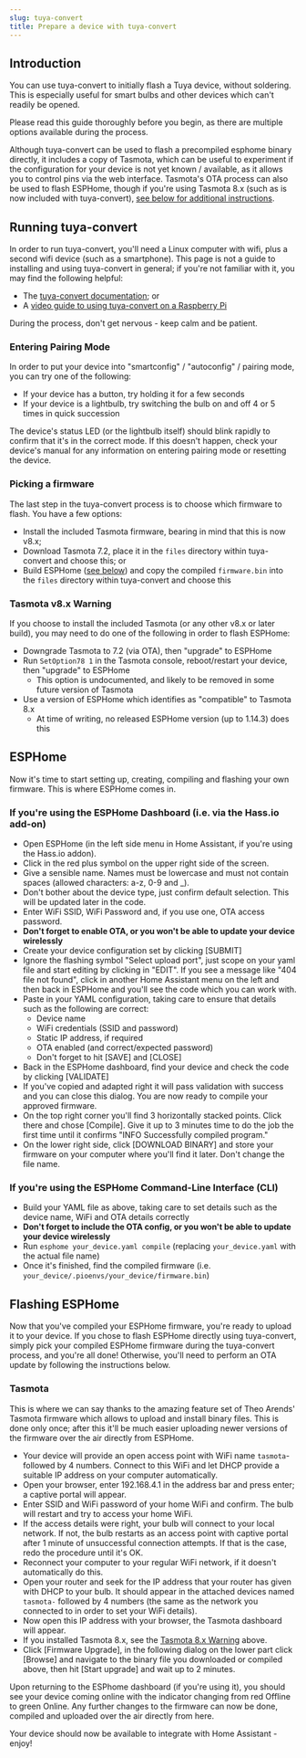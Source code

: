 ```yaml
---
slug: tuya-convert
title: Prepare a device with tuya-convert
---
```


## Introduction

You can use tuya-convert to initially flash a Tuya device, without soldering.  This is especially useful for smart bulbs and other devices which can't readily be opened.

Please read this guide thoroughly before you begin, as there are multiple options available during the process.

Although tuya-convert can be used to flash a precompiled esphome binary directly, it includes a copy of Tasmota, which can be useful to experiment if the configuration for your device is not yet known / available, as it allows you to control pins via the web interface.  Tasmota's OTA process can also be used to flash ESPHome, though if you're using Tasmota 8.x (such as is now included with tuya-convert), [see below for additional instructions](#tasmota-v8x-warning).

## Running tuya-convert

In order to run tuya-convert, you'll need a Linux computer with wifi, plus a second wifi device (such as a smartphone).  This page is not a guide to installing and using tuya-convert in general; if you're not familiar with it, you may find the following helpful:
- The [tuya-convert documentation](https://github.com/ct-Open-Source/tuya-convert#requirements); or
- A [video guide to using tuya-convert on a Raspberry Pi](https://www.digiblur.com/2019/11/tuya-convert-2-flash-tuya-smartlife.html)

During the process, don't get nervous - keep calm and be patient.

### Entering Pairing Mode
In order to put your device into "smartconfig" / "autoconfig" / pairing mode, you can try one of the following:
- If your device has a button, try holding it for a few seconds
- If your device is a lightbulb, try switching the bulb on and off 4 or 5 times in quick succession

The device's status LED (or the lightbulb itself) should blink rapidly to confirm that it's in the correct mode.  If this doesn't happen, check your device's manual for any information on entering pairing mode or resetting the device.

### Picking a firmware
The last step in the tuya-convert process is to choose which firmware to flash.  You have a few options:
- Install the included Tasmota firmware, bearing in mind that this is now v8.x;
- Download Tasmota 7.2, place it in the `files` directory within tuya-convert and choose this; or
- Build ESPHome ([see below](#esphome)) and copy the compiled `firmware.bin` into the `files` directory within tuya-convert and choose this

### Tasmota v8.x Warning
If you choose to install the included Tasmota (or any other v8.x or later build), you may need to do one of the following in order to flash ESPHome:
- Downgrade Tasmota to 7.2 (via OTA), then "upgrade" to ESPHome
- Run `SetOption78 1` in the Tasmota console, reboot/restart your device, then "upgrade" to ESPHome
  - This option is undocumented, and likely to be removed in some future version of Tasmota
- Use a version of ESPHome which identifies as "compatible" to Tasmota 8.x
  - At time of writing, no released ESPHome version (up to 1.14.3) does this


## ESPHome

Now it's time to start setting up, creating, compiling and flashing your own firmware. This is where ESPHome comes in.

### If you're using the ESPHome Dashboard (i.e. via the Hass.io add-on)
- Open ESPHome (in the left side menu in Home Assistant, if you're using the Hass.io addon).
- Click in the red plus symbol on the upper right side of the screen.
- Give a sensible name. Names must be lowercase and must not contain spaces (allowed characters: a-z, 0-9 and _).
- Don't bother about the device type, just confirm default selection. This will be updated later in the code.
- Enter WiFi SSID, WiFi Password and, if you use one, OTA access password.
- **Don't forget to enable OTA, or you won't be able to update your device wirelessly**
- Create your device configuration set by clicking [SUBMIT]
- Ignore the flashing symbol "Select upload port", just scope on your yaml file and start editing by clicking in "EDIT". If you see a message like "404 file not found", click in another Home Assistant menu on the left and then back in ESPHome and you'll see the code which you can work with.
- Paste in your YAML configuration, taking care to ensure that details such as the following are correct:
  - Device name
  - WiFi credentials (SSID and password)
  - Static IP address, if required
  - OTA enabled (and correct/expected password)
  - Don't forget to hit [SAVE] and [CLOSE]
- Back in the ESPHome dashboard, find your device and check the code by clicking [VALIDATE]
- If you've copied and adapted right it will pass validation with success and you can close this dialog. You are now ready to compile your approved firmware.
- On the top right corner you'll find 3 horizontally stacked points. Click there and chose [Compile]. Give it up to 3 minutes time to do the job the first time until it confirms "INFO Successfully compiled program."
- On the lower right side, click [DOWNLOAD BINARY] and store your firmware on your computer where you'll find it later. Don't change the file name.

### If you're using the ESPHome Command-Line Interface (CLI)
- Build your YAML file as above, taking care to set details such as the device name, WiFi and OTA details correctly
- **Don't forget to include the OTA config, or you won't be able to update your device wirelessly**
- Run `esphome your_device.yaml compile` (replacing `your_device.yaml` with the actual file name)
- Once it's finished, find the compiled firmware (i.e. `your_device/.pioenvs/your_device/firmware.bin`)


## Flashing ESPHome
Now that you've compiled your ESPHome firmware, you're ready to upload it to your device.  If you chose to flash ESPHome directly using tuya-convert, simply pick your compiled ESPHome firmware during the tuya-convert process, and you're all done!  Otherwise, you'll need to perform an OTA update by following the instructions below.

### Tasmota
This is where we can say thanks to the amazing feature set of Theo Arends' Tasmota firmware which allows to upload and install binary files. This is done only once; after this it'll be much easier uploading newer versions of the firmware over the air directly from ESPHome.

- Your device will provide an open access point with WiFi name `tasmota`- followed by 4 numbers. Connect to this WiFi and let DHCP provide a suitable IP address on your computer automatically.
- Open your browser, enter 192.168.4.1 in the address bar and press enter; a captive portal will appear.
- Enter SSID and WiFi password of your home WiFi and confirm. The bulb will restart and try to access your home WiFi.
- If the access details were right, your bulb will connect to your local network. If not, the bulb restarts as an access point with captive portal after 1 minute of unsuccessful connection attempts. If that is the case, redo the procedure until it's OK.
- Reconnect your computer to your regular WiFi network, if it doesn't automatically do this.
- Open your router and seek for the IP address that your router has given with DHCP to your bulb. It should appear in the attached devices named `tasmota-` followed by 4 numbers (the same as the network you connected to in order to set your WiFi details).
- Now open this IP address with your browser, the Tasmota dashboard will appear.
- If you installed Tasmota 8.x, see the [Tasmota 8.x Warning](#tasmota-v8x-warning) above.
- Click [Firmware Upgrade], in the following dialog on the lower part click [Browse] and navigate to the binary file you downloaded or compiled above, then hit [Start upgrade] and wait up to 2 minutes.

Upon returning to the ESPhome dashboard (if you're using it), you should see your device coming online with the indicator changing from red Offline to green Online. Any further changes to the firmware can now be done, compiled and uploaded over the air directly from here.

Your device should now be available to integrate with Home Assistant - enjoy!